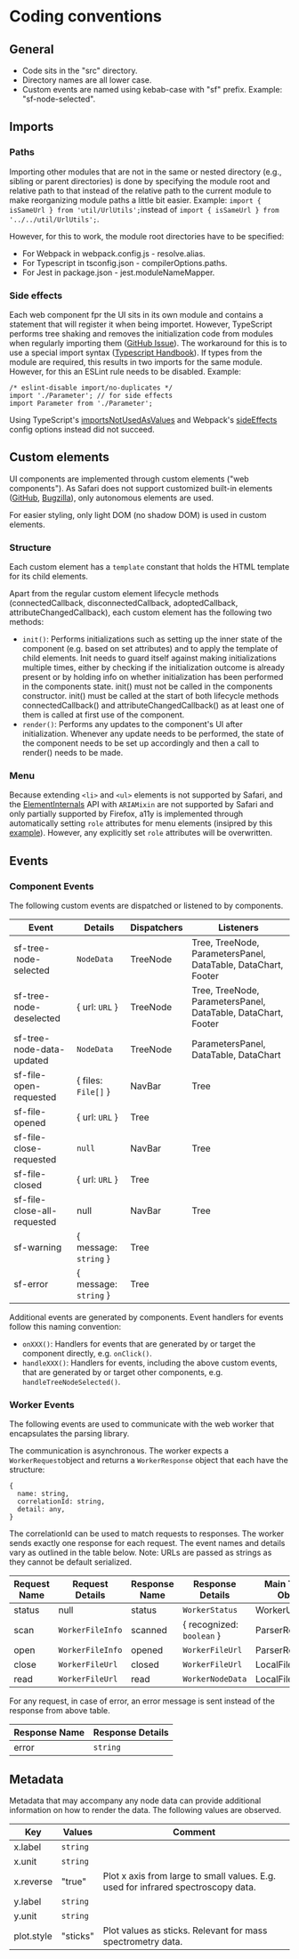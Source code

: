 # Coding conventions

## General

* Code sits in the "src" directory.
* Directory names are all lower case.
* Custom events are named using kebab-case with "sf" prefix. Example: "sf-node-selected".

## Imports

### Paths

Importing other modules that are not in the same or nested directory (e.g., sibling or parent directories) is done by specifying the module root and relative path to that instead of the relative path to the current module to make reorganizing module paths a little bit easier. Example: `import { isSameUrl } from 'util/UrlUtils';`instead of `import { isSameUrl } from '../../util/UrlUtils';`.

However, for this to work, the module root directories have to be specified:
* For Webpack in webpack.config.js - resolve.alias.
* For Typescript in tsconfig.json - compilerOptions.paths.
* For Jest in package.json - jest.moduleNameMapper.

### Side effects

Each web component fpr the UI sits in its own module and contains a statement that will register it when being importet. However, TypeScript performs tree shaking and removes the initialization code from modules when regularly importing them ([GitHub Issue](https://github.com/microsoft/TypeScript/issues/9191)). The workaround for this is to use a special import syntax ([Typescript Handbook](https://www.typescriptlang.org/docs/handbook/modules.html#import-a-module-for-side-effects-only)). If types from the module are required, this results in two imports for the same module. However, for this an ESLint rule needs to be disabled. Example:

    /* eslint-disable import/no-duplicates */
    import './Parameter'; // for side effects
    import Parameter from './Parameter';

Using TypeScript's [importsNotUsedAsValues](https://www.typescriptlang.org/tsconfig#importsNotUsedAsValues) and Webpack's [sideEffects](https://webpack.js.org/guides/tree-shaking/) config options instead did not succeed.

## Custom elements

UI components are implemented through custom elements ("web components"). As Safari does not support customized built-in elements ([GitHub](https://github.com/WebKit/standards-positions/issues/97), [Bugzilla](https://bugs.webkit.org/show_bug.cgi?id=182671)), only autonomous elements are used.

For easier styling, only light DOM (no shadow DOM) is used in custom elements.

### Structure

Each custom element has a `template` constant that holds the HTML template for its child elements.

Apart from the regular custom element lifecycle methods (connectedCallback, disconnectedCallback, adoptedCallback, attributeChangedCallback), each custom element has the following two methods:
* `init()`: Performs initializations such as setting up the inner state of the component (e.g. based on set attributes) and to apply the template of child elements. Init needs to guard itself against making initializations multiple times, either by checking if the initialization outcome is already present or by holding info on whether initialization has been performed in the components state. init() must not be called in the components constructor. init() must be called at the start of both lifecycle methods connectedCallback() and attributeChangedCallback() as at least one of them is called at first use of the component.
* `render()`: Performs any updates to the component's UI after initialization. Whenever any update needs to be performed, the state of the component needs to be set up accordingly and then a call to render() needs to be made.

### Menu

Because extending `<li>` and `<ul>` elements is not supported by Safari, and the [ElementInternals](https://developer.mozilla.org/en-US/docs/Web/API/ElementInternals) API with `ARIAMixin` are not supported by Safari and only partially supported by Firefox, a11y is implemented through automatically setting `role` attributes for menu elements (insipred by this [example](https://www.w3.org/WAI/ARIA/apg/example-index/menubar/menubar-navigation)). However, any explicitly set `role` attributes will be overwritten.

## Events

### Component Events

The following custom events are dispatched or listened to by components.

| Event                       | Details               | Dispatchers | Listeners                                                     |
| --------------------------- | --------------------- | ----------- | ------------------------------------------------------------- |
| sf-tree-node-selected       | `NodeData`            | TreeNode    | Tree, TreeNode, ParametersPanel, DataTable, DataChart, Footer |
| sf-tree-node-deselected     | { url: `URL` }        | TreeNode    | Tree, TreeNode, ParametersPanel, DataTable, DataChart, Footer |
| sf-tree-node-data-updated   | `NodeData`            | TreeNode    | ParametersPanel, DataTable, DataChart                         |
| sf-file-open-requested      | { files: `File[]` }   | NavBar      | Tree                                                          |
| sf-file-opened              | { url: `URL` }        | Tree        |                                                               |
| sf-file-close-requested     | `null`                | NavBar      | Tree                                                          |
| sf-file-closed              | { url: `URL` }        | Tree        |                                                               |
| sf-file-close-all-requested | null                  | NavBar      | Tree                                                          |
| sf-warning                  | { message: `string` } | Tree        |                                                               |
| sf-error                    | { message: `string` } | Tree        |                                                               |

Additional events are generated by components. Event handlers for events follow this naming convention:
* `onXXX()`: Handlers for events that are generated by or target the component directly, e.g. `onClick()`.
* `handleXXX()`: Handlers for events, including the above custom events, that are generated by or target other components, e.g. `handleTreeNodeSelected()`.

### Worker Events

The following events are used to communicate with the web worker that encapsulates the parsing library.

The communication is asynchronous. The worker expects a `WorkerRequest`object and returns a `WorkerResponse` object that each have the structure:
```
{
  name: string,
  correlationId: string,
  detail: any,
}
```
The correlationId can be used to match requests to responses. The worker sends exactly one response for each request. The event names and details vary as outlined in the table below. Note: URLs are passed as strings as they cannot be default serialized.

| Request Name   | Request Details                   | Response Name       | Response Details                  | Main Thread Object |
| -------------- | --------------------------------- | ------------------- | --------------------------------- | ------------------ |
| status         | null                              | status              | `WorkerStatus`                    | WorkerUtils        |
| scan           | `WorkerFileInfo`                  | scanned             | { recognized: `boolean` }         | ParserRepository   |
| open           | `WorkerFileInfo`                  | opened              | `WorkerFileUrl`                   | ParserRepository   |
| close          | `WorkerFileUrl`                   | closed              | `WorkerFileUrl`                   | LocalFileParser    |
| read           | `WorkerFileUrl`                   | read                | `WorkerNodeData`                  | LocalFileParser    |

For any request, in case of error, an error message is sent instead of the response from above table.

| Response Name       | Response Details                  |
| ------------------- | --------------------------------- |
| error               | `string`                          |

## Metadata

Metadata that may accompany any node data can provide additional information on how to render the data. The following values are observed.

| Key                   | Values                  | Comment                                                                           |
| --------------------- | ----------------------- | --------------------------------------------------------------------------------- |
| x.label               | `string`                |                                                                                   |
| x.unit                | `string`                |                                                                                   |
| x.reverse             | "true"                  | Plot x axis from large to small values. E.g. used for infrared spectroscopy data. |
| y.label               | `string`                |                                                                                   |
| y.unit                | `string`                |                                                                                   |
| plot.style            | "sticks"                | Plot values as sticks. Relevant for mass spectrometry data.                       |
